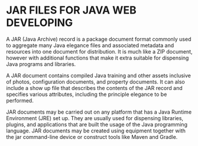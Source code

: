 # JAR FILES FOR JAVA WEB DEVELOPING 

A JAR (Java Archive) record is a package document format commonly used to aggregate many Java elegance files and associated metadata and resources into one document for distribution. It is much like a ZIP document, however with additional functions that make it extra suitable for dispensing Java programs and libraries.

A JAR document contains compiled Java training and other assets inclusive of photos, configuration documents, and property documents. It can also include a show up file that describes the contents of the JAR record and specifies various attributes, including the principle elegance to be performed.

JAR documents may be carried out on any platform that has a Java Runtime Environment (JRE) set up. They are usually used for dispensing libraries, plugins, and applications that are built the usage of the Java programming language. JAR documents may be created using equipment together with the jar command-line device or construct tools like Maven and Gradle.